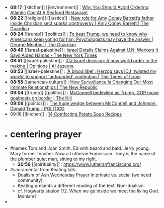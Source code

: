 - **08:17** [[kitchen]] [[environment]] :  [Why You Should Avoid Ordering Atlantic Cod At A Seafood Restaurant](https://www.tastingtable.com/1500293/avoid-atlantic-cod-seafood-restaurants/)
- **08:22** [[religion]] [[justice]] :  [New role for Amy Coney Barrett’s father inside Christian sect sparks controversy | Amy Coney Barrett | The Guardian](https://www.theguardian.com/us-news/2024/jan/29/amy-coney-barrett-father-christian-sect-controversy)
- **08:24** [[trump]] [[politics]] :  [To beat Trump, we need to know why Americans keep voting for him. Psychologists may have the answer | George Monbiot | The Guardian](https://www.theguardian.com/commentisfree/2024/jan/29/donald-trump-americans-us-culture-republican)
- **08:46** [[israel-palestine]] :  [Israel Details Claims Against U.N. Workers It Says Aided Hamas - The New York Times](https://www.nytimes.com/2024/01/28/world/middleeast/gaza-unrwa-hamas-israel.html?utm_source=newsshowcase&utm_medium=gnews&utm_campaign=CDAQrZ2x5JfVp5TgARiH7sC_-uW60ogBKg8IACoHCAowjuuKAzCWrzw&utm_content=rundown&gaa_at=la&gaa_n=AZsHK_leBeG1SMw38QXtlJPmxzG3UyNjbxO8tiPdNvaj2fbiR3NSX8zvO_i51jViZeJNzwri1P6envkGvNMTtmaLQc9_hLuKYQ%3D%3D&gaa_ts=65b7b44f&gaa_sig=1fNC6hWUr9iyioE50V7m1IPOjCV9YnSc9TeEpf0T6RkPNmzlA7N65KdBL-f2mhfeBA55u_9fTqB19rCSU1LdJw%3D%3D)
- **08:51** [[israel-palestine]] :  [ICJ Israel decision: A new world order in the making | Opinions | Al Jazeera](https://www.aljazeera.com/opinions/2024/1/26/icj-israel-decision-a-new-world-order-in-the-making)
- **08:53** [[israel-palestine]] :  ['A blood libel': Herzog says ICJ 'twisted my words' to support 'unfounded' contention | The Times of Israel](https://www.timesofisrael.com/a-blood-libel-herzog-says-icj-twisted-my-words-to-support-unfounded-contention/)
- **08:58** [[american-culture]] :  [How Surveillance Is Changing Our Most Intimate Relationships | The New Republic](https://newrepublic.com/article/178268/surveillance-changing-intimate-relationships)
- **09:04** [[trump]] [[politics]] :  [McConnell bedeviled as Trump, GOP move goalposts on border | The Hill](https://thehill.com/homenews/senate/4432635-mcconnell-bedeviled-as-trump-gop-move-goalposts-on-border/)
- **09:09** [[politics]] :  [The huge wedge between McConnell and Johnson: Donald Trump - POLITICO](https://www.politico.com/news/2024/01/29/mcconnell-johnson-trump-border-ukraine-deal-00138165)
- 09:16 [[kitchen]] : [14 Comforting Potato Soup Recipes](https://www.tastingtable.com/1498595/potato-soup-recipes/)
- # centering prayer
- #names Tom and Joan Smith. Ed with beard and bald. Jerry young. Mary former teacher. Now a Lutheran Franciscan. Tony is the name of the plumber quiet man, sitting to my right.
	- **20:59** [[spirituality]] :   https://www.lutheranfranciscans.org/
- #sacramental from Keating talk.
	- Dualism of Ash Wednesday Prayer in private vs. social (we need community).
	- Keating presents a different reading of the text. Non-dualism.
	- cf. Hogwarts station 1/2. When we go inside we meet the living God. Monism?
-